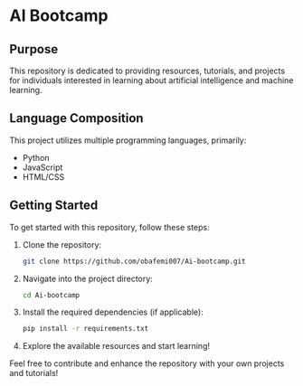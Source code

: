 # AI Bootcamp

## Purpose
This repository is dedicated to providing resources, tutorials, and projects for individuals interested in learning about artificial intelligence and machine learning.

## Language Composition
This project utilizes multiple programming languages, primarily:
- Python
- JavaScript
- HTML/CSS

## Getting Started
To get started with this repository, follow these steps:
1. Clone the repository:
   ```bash
   git clone https://github.com/obafemi007/Ai-bootcamp.git
   ```
2. Navigate into the project directory:
   ```bash
   cd Ai-bootcamp
   ```
3. Install the required dependencies (if applicable):
   ```bash
   pip install -r requirements.txt
   ```
4. Explore the available resources and start learning!

Feel free to contribute and enhance the repository with your own projects and tutorials!